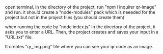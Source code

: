 open terminal, in the directory of the project, run "npm i inquirer qr-image" and run.
it should create a "node-modules" pack which is neeeded for the project but not in the project files.(you should create them)

when running the code by "node index.js" in the directory of the project, it asks you to enter a URL. Then, the project creates and saves your input in a "URL.txt" file.

It creates "qr_img.png" file where you can see your qr code as an image.
